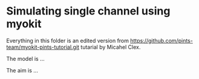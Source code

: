 # Simulating single channel using myokit

Everything in this folder is an edited version from https://github.com/pints-team/myokit-pints-tutorial.git tutarial by Micahel Clex. 

The model is ... 

The aim is ...


